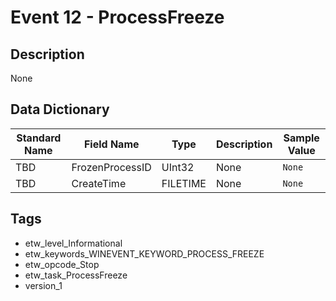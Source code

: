 # Event 12 - ProcessFreeze

## Description
None

## Data Dictionary
|Standard Name|Field Name|Type|Description|Sample Value|
|---|---|---|---|---|
|TBD|FrozenProcessID|UInt32|None|`None`|
|TBD|CreateTime|FILETIME|None|`None`|

## Tags
* etw_level_Informational
* etw_keywords_WINEVENT_KEYWORD_PROCESS_FREEZE
* etw_opcode_Stop
* etw_task_ProcessFreeze
* version_1